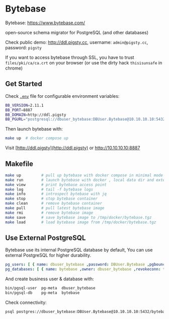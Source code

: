 # Bytebase

Bytebase: https://www.bytebase.com/

open-source schema migrator for PostgreSQL (and other databases)

Check public demo: http://ddl.pigsty.cc, username: `admin@pigsty.cc`, password: `pigsty`

If you want to access bytebase through SSL, you have to trust `files/pki/ca/ca.crt` on your browser (or use the dirty hack `thisisunsafe` in chrome)


## Get Started

Check [`.env`](.env) file for configurable environment variables:

```bash
BB_VERSION=2.11.1
BB_PORT=8887
BB_DOMAIN=http://ddl.pigsty
BB_PGURL="postgresql://dbuser_bytebase:DBUser.Bytebase@10.10.10.10:5432/bytebase?sslmode=prefer"
```

Then launch bytebase with:

```bash
make up  # docker compose up
```

Visit [http://ddl.pigsty](http://ddl.pigsty) or http://10.10.10.10:8887

## Makefile

```bash
make up         # pull up bytebase with docker compose in minimal mode
make run        # launch bytebase with docker , local data dir and external PostgreSQL
make view       # print bytebase access point
make log        # tail -f bytebase logs
make info       # introspect bytebase with jq
make stop       # stop bytebase container
make clean      # remove bytebase container
make pull       # pull latest bytebase image
make rmi        # remove bytebase image
make save       # save bytebase image to /tmp/docker/bytebase.tgz
make load       # load bytebase image from /tmp/docker/bytebase.tgz
```

## Use External PostgreSQL

Bytebase use its internal PostgreSQL database by default, You can use external PostgreSQL for higher durability.

```yaml
pg_users: [ { name: dbuser_bytebase ,password: DBUser.Bytebase ,pgbouncer: true ,roles: [ dbrole_admin ]    ,comment: admin user for bytebase database } ]
pg_databases: [ { name: bytebase ,owner: dbuser_bytebase ,revokeconn: true ,comment: bytebase primary database } ]
```

And create business user & database with:

```bash
bin/pgsql-user  pg-meta  dbuser_bytebase
bin/pgsql-db    pg-meta  bytebase
```

Check connectivity:

```bash
psql postgres://dbuser_bytebase:DBUser.Bytebase@10.10.10.10:5432/bytebase
```